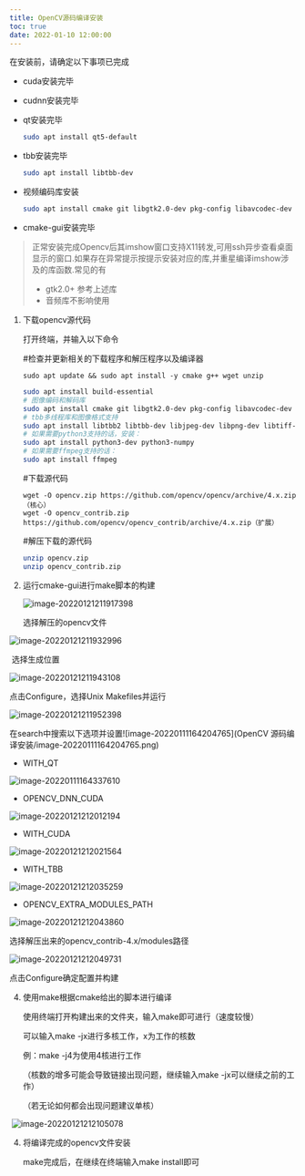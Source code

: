 ```yaml
---
title: OpenCV源码编译安装
toc: true
date: 2022-01-10 12:00:00
---
```


在安装前，请确定以下事项已完成

- cuda安装完毕

- cudnn安装完毕

- qt安装完毕

  ```bash
  sudo apt install qt5-default
  ```

  

- tbb安装完毕

  ```bash
  sudo apt install libtbb-dev
  ```


- 视频编码库安装

  ```bash
  sudo apt install cmake git libgtk2.0-dev pkg-config libavcodec-dev libavformat-dev libswscale-dev
  ```

- cmake-gui安装完毕

> 正常安装完成Opencv后其imshow窗口支持X11转发,可用ssh异步查看桌面显示的窗口.如果存在异常提示按提示安装对应的库,并重星编译imshow涉及的库函数.常见的有
>
> - gtk2.0+ 参考上述库
> - 音频库不影响使用

1. 下载opencv源代码

   打开终端，并输入以下命令

   #检查并更新相关的下载程序和解压程序以及编译器

   ```
   sudo apt update && sudo apt install -y cmake g++ wget unzip
   ```

   ```bash
   sudo apt install build-essential
   # 图像编码和解码库
   sudo apt install cmake git libgtk2.0-dev pkg-config libavcodec-dev libavformat-dev libswscale-dev
   # tbb多线程库和图像格式支持
   sudo apt install libtbb2 libtbb-dev libjpeg-dev libpng-dev libtiff-dev libjasper-dev libdc1394-22-dev
   # 如果需要python3支持的话，安装：
   sudo apt install python3-dev python3-numpy
   # 如果需要ffmpeg支持的话：
   sudo apt install ffmpeg
   ```

   #下载源代码

   ```
   wget -O opencv.zip https://github.com/opencv/opencv/archive/4.x.zip（核心）
   wget -O opencv_contrib.zip https://github.com/opencv/opencv_contrib/archive/4.x.zip（扩展）
   ```

   

   #解压下载的源代码

   ```bash
   unzip opencv.zip
   unzip opencv_contrib.zip
   ```

   

2. 运行cmake-gui进行make脚本的构建

   ![image-20220121211917398](https://gitee.com/y_kvm/img/raw/master/picture/202201212119534.png)

   选择解压的opencv文件

![image-20220121211932996](https://gitee.com/y_kvm/img/raw/master/picture/202201212119042.png)

​		选择生成位置

![image-20220121211943108](https://gitee.com/y_kvm/img/raw/master/picture/202201212119157.png)

点击Configure，选择Unix Makefiles并运行

![image-20220121211952398](https://gitee.com/y_kvm/img/raw/master/picture/202201212119450.png)

在search中搜索以下选项并设置![image-20220111164204765](OpenCV 源码编译安装/image-20220111164204765.png)

- WITH_QT

![image-20220111164337610](https://gitee.com/y_kvm/img/raw/master/picture/202201212120063.png)

- OPENCV_DNN_CUDA


![image-20220121212012194](https://gitee.com/y_kvm/img/raw/master/picture/202201212120255.png)

- WITH_CUDA


![image-20220121212021564](https://gitee.com/y_kvm/img/raw/master/picture/202201212120632.png)

- WITH_TBB

![image-20220121212035259](https://gitee.com/y_kvm/img/raw/master/picture/202201212120314.png)

- OPENCV_EXTRA_MODULES_PATH


![image-20220121212043860](https://gitee.com/y_kvm/img/raw/master/picture/202201212120908.png)

选择解压出来的opencv_contrib-4.x/modules路径

![image-20220121212049731](https://gitee.com/y_kvm/img/raw/master/picture/202201212120791.png)

点击Configure确定配置并构建

4. 使用make根据cmake给出的脚本进行编译

   使用终端打开构建出来的文件夹，输入make即可进行（速度较慢）

   可以输入make -jx进行多核工作，x为工作的核数

   例：make -j4为使用4核进行工作

   （核数的增多可能会导致链接出现问题，继续输入make -jx可以继续之前的工作）

   （若无论如何都会出现问题建议单核）


​		![image-20220121212105078](https://gitee.com/y_kvm/img/raw/master/picture/202201212121188.png)	

4. 将编译完成的opencv文件安装

   make完成后，在继续在终端输入make install即可